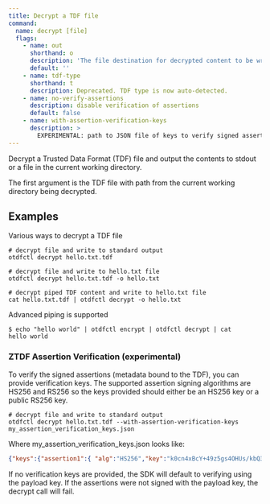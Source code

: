 ```yaml
---
title: Decrypt a TDF file
command:
  name: decrypt [file]
  flags:
    - name: out
      shorthand: o
      description: 'The file destination for decrypted content to be written instead of stdout.'
      default: ''
    - name: tdf-type
      shorthand: t
      description: Deprecated. TDF type is now auto-detected.
    - name: no-verify-assertions
      description: disable verification of assertions
      default: false
    - name: with-assertion-verification-keys
      description: >
        EXPERIMENTAL: path to JSON file of keys to verify signed assertions. See examples for more information.
---
```


Decrypt a Trusted Data Format (TDF) file and output the contents to stdout or a file in the current working directory.

The first argument is the TDF file with path from the current working directory being decrypted.

## Examples

Various ways to decrypt a TDF file

```shell
# decrypt file and write to standard output
otdfctl decrypt hello.txt.tdf

# decrypt file and write to hello.txt file
otdfctl decrypt hello.txt.tdf -o hello.txt

# decrypt piped TDF content and write to hello.txt file
cat hello.txt.tdf | otdfctl decrypt -o hello.txt
```

Advanced piping is supported

```shell
$ echo "hello world" | otdfctl encrypt | otdfctl decrypt | cat
hello world
```

### ZTDF Assertion Verification (experimental)

To verify the signed assertions (metadata bound to the TDF), you can provide verification keys. The supported assertion signing algorithms are HS256 and RS256 so the keys provided should either be an HS256 key or a public RS256 key.
```shell
# decrypt file and write to standard output
otdfctl decrypt hello.txt.tdf --with-assertion-verification-keys my_assertion_verification_keys.json
```
Where my_assertion_verification_keys.json looks like:
```json
{"keys":{"assertion1":{ "alg":"HS256","key":"k0cn4xBcY+49z5gs4OHUs/kbQ3/T8p+uUW9pIQ/9aqE="},"assertion2":{ "alg":"RS256","key":"-----BEGIN PUBLIC KEY-----\nMIIBIjANBgkqhkiG9w0BAQEFAAOCAQ8AMIIBCgKCAQEAmr0wRsdXN0O9NiltxoGy\nC6ZYwHbdiPVzvOnm9ven5g7Fpm3HOmygdi021WX1OlSua+OSrXGPjM2xbY3LTrFH\nQXQEITjraXQRp5vlKDbBnOrtjYDaKazBXgTYVdelE4AIAuQaGoTudMasHBGiLPEW\niTL4ySec0NzHn2s72Q4hn5/KJpIJOGqj0SlNViufdNylkjrJ3apoYFv1Mhwi3EF/\niFZQ5encDDJmcG/UYF3msbuHRzArJJQ733BNRvicWF/nqixKxprvm8Ts8a54tr8N\nZ7cEu1u5G6AY/pZFGk4ml8q3v5o1ja7xw2dgpJlS8Tl88tUzs+7GG8Ib8n7mHqeP\nTQIDAQAB\n-----END PUBLIC KEY-----\n"}}}
```
If no verification keys are provided, the SDK will default to verifying using the payload key. If the assertions were not signed with the payload key, the decrypt call will fail.